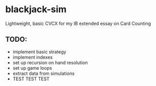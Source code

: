 blackjack-sim
=============

Lightweight, basic CVCX for my IB extended essay on Card Counting


## TODO:
 * implement basic strategy
 * implement indexes
 * set up recursion on hand resolution
 * set up game loops
 * extract data from simulations
 * TEST TEST TEST
